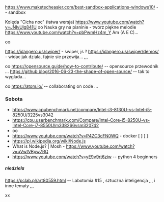 
https://www.maketecheasier.com/best-sandbox-applications-windows10/ --  sandbox

Kolęda "Cicha noc" (łatwa wersja)
https://www.youtube.com/watch?v=JNlvUlg841U
oo
Nauka gry na pianinie - twórz piękne melodie
https://www.youtube.com/watch?v=pbPwmHz4m_Y
Am (A E C)...

oo

https://idangero.us/swiper/ - swiper, js ?
https://idangero.us/swiper/demos/ - widac jak dziala, fajnie sie przewija... ,,,

oo
https://opensource.guide/how-to-contribute/ -- opensource przewodnik ...
https://github.blog/2016-06-23-the-shape-of-open-source/ -- tak to wyglada...

oo
https://atom.io/ -- collaborating on code ...

### Sobota
- https://www.cpubenchmark.net/compare/Intel-i3-8130U-vs-Intel-i5-8250U/3225vs3042
- https://cpu.userbenchmark.com/Compare/Intel-Core-i5-8250U-vs-Intel-Core-i7-8550U/m338266vsm320742
- oo
- https://www.youtube.com/watch?v=P4ZC3cFN0WQ - docker [ ] [ ]
- https://pl.wikipedia.org/wiki/Node.js
- What is Node.js? | Mosh - https://www.youtube.com/watch?v=uVwtVBpw7RQ
- https://www.youtube.com/watch?v=yE9v9rt6ziw -- python 4 beginners
##### niedziela
https://pclab.pl/art80559.html -- Labotomia #15 , sztuczna inteligencja ,,, i inne tematy ,,,

xx
